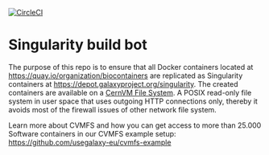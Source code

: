 [![CircleCI](https://circleci.com/gh/simonbray/build-singularity/tree/master.svg?style=svg)](https://circleci.com/gh/simonbray/build-singularity/tree/master)

# Singularity build bot

The purpose of this repo is to ensure that all Docker containers located at https://quay.io/organization/biocontainers
are replicated as Singularity containers at https://depot.galaxyproject.org/singularity.
The created containers are available on a [CernVM File System](https://cernvm.cern.ch/portal/filesystem).
A POSIX read-only file system in user space that uses outgoing HTTP connections only,
thereby it avoids most of the firewall issues of other network file system. 

Learn more about CVMFS and how you can get access to more than 25.000 Software containers in our CVMFS example setup: https://github.com/usegalaxy-eu/cvmfs-example
